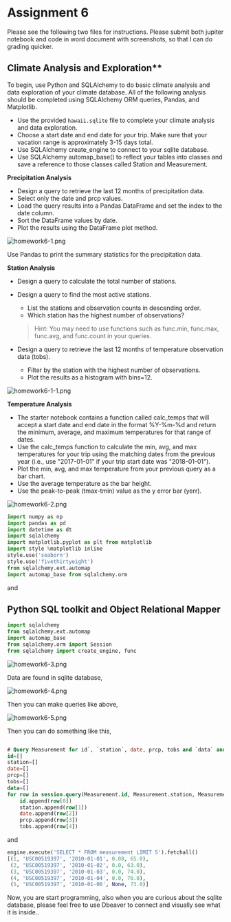 # Assignment 6

Please see the following two files for instructions.
Please submit both jupiter notebook  and code in word document with screenshots, so that I can do grading quicker.
 
## Climate Analysis and Exploration**

To begin, use Python and SQLAlchemy to do basic climate analysis and data exploration of your climate database. 
All of the following analysis should be completed using SQLAlchemy ORM queries, Pandas, and Matplotlib.

* Use the provided `hawaii.sqlite` file to complete your climate analysis and data exploration.
* Choose a start date and end date for your trip. Make sure that your vacation range is approximately 3-15 days total.
* Use SQLAlchemy create_engine to connect to your sqlite database.
* Use SQLAlchemy automap_base() to reflect your tables into classes and save a reference to those classes called Station and Measurement.

**Precipitation Analysis**

* Design a query to retrieve the last 12 months of precipitation data.
* Select only the date and prcp values.
* Load the query results into a Pandas DataFrame and set the index to the date column.
* Sort the DataFrame values by date.
* Plot the results using the DataFrame plot method.

![homework6-1.png](../../../../images/advanced_database/homework6-1.png)

Use Pandas to print the summary statistics for the precipitation data.

**Station Analysis**

* Design a query to calculate the total number of stations.
* Design a query to find the most active stations.
  * List the stations and observation counts in descending order.
  * Which station has the highest number of observations?
  > Hint: You may need to use functions such as func.min, func.max, func.avg, and func.count in your queries.

* Design a query to retrieve the last 12 months of temperature observation data (tobs).
  * Filter by the station with the highest number of observations.
  * Plot the results as a histogram with bins=12.

![homework6-1-1.png](../../../../images/advanced_database/homework6-1-1.png)

**Temperature Analysis**

* The starter notebook contains a function called calc_temps that will accept a start date and end date in the format %Y-%m-%d and return the minimum, average, and maximum temperatures for that range of dates.
* Use the calc_temps function to calculate the min, avg, and max temperatures for your trip using the matching dates from the previous year (i.e., use "2017-01-01" if your trip start date was "2018-01-01").
*  Plot the min, avg, and max temperature from your previous query as a bar chart.
  * Use the average temperature as the bar height.
  * Use the peak-to-peak (tmax-tmin) value as the y error bar (yerr).

![homework6-2.png](../../../../images/advanced_database/homework6-2.png)

```python
import numpy as np
import pandas as pd
import datetime as dt
import sqlalchemy
import matplotlib.pyplot as plt from matplotlib
import style %matplotlib inline
style.use('seaborn')
style.use('fivethirtyeight')
from sqlalchemy.ext.automap
import automap_base from sqlalchemy.orm
```

and 

## Python SQL toolkit and Object Relational Mapper

```python
import sqlalchemy
from sqlalchemy.ext.automap
import automap_base
from sqlalchemy.orm import Session
from sqlalchemy import create_engine, func
```

![homework6-3.png](../../../../images/advanced_database/homework6-3.png)

Data are found in sqlite database,

![homework6-4.png](../../../../images/advanced_database/homework6-4.png)

Then you can make queries like above,

![homework6-5.png](../../../../images/advanced_database/homework6-5.png)

Then you can do something like this,

```sql

# Query Measurement for id`, `station`, date, prcp, tobs and `data` and save the query into results
id=[]
station=[]
date=[]
prcp=[]
tobs=[]
data=[]
for row in session.query(Measurement.id, Measurement.station, Measurement.date, Measurement.prcp, Measurement.tobs).all():
    id.append(row[0])
    station.append(row[1])
    date.append(row[2])
    prcp.append(row[3])
    tobs.append(row[4])
```

and 

```python
engine.execute('SELECT * FROM measurement LIMIT 5').fetchall()
[(1, 'USC00519397', '2010-01-01', 0.08, 65.0),
 (2, 'USC00519397', '2010-01-02', 0.0, 63.0),
 (3, 'USC00519397', '2010-01-03', 0.0, 74.0),
 (4, 'USC00519397', '2010-01-04', 0.0, 76.0),
 (5, 'USC00519397', '2010-01-06', None, 73.0)]
```

Now, you are start programming, also when you are curious about the sqlite database, please feel free to use Dbeaver to connect and visually see what it is inside..